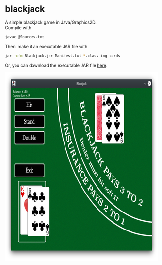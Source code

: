 # blackjack
A simple blackjack game in Java/Graphics2D.<br>
Compile with 
```bash
javac @Sources.txt
```
Then, make it an executable JAR file with 
```bash
jar -cfm Blackjack.jar Manifest.txt *.class img cards
```
Or, you can download the executable JAR file <a href="https://github.com/nathanielwarner/blackjack/releases/download/v1.0/Blackjack.jar">here</a>.

<img src="screenshot.png" width="800" height="622" />
